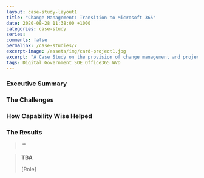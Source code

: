 ```yaml
---
layout: case-study-layout1
title: "Change Management: Transition to Microsoft 365"
date: 2020-08-28 11:38:00 +1000
categories: case-study
series: 
comments: false
permalink: /case-studies/7
excerpt-image: /assets/img/card-project1.jpg
excerpt: "A Case Study on the provision of change management and project support for the transition to the M365 cloud platform."
tags: Digital Government SOE Office365 WVD
---
```

### Executive Summary



### The Challenges



### How Capability Wise Helped


### The Results



>
> “”
>

> **TBA**
>
> [Role]